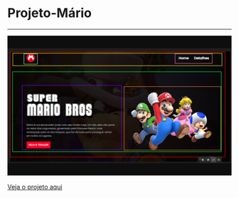 # Projeto-Mário
---


![preview](./src/imagens/cdn.discordapp.com_attachments_1059472752597278750_1065321591338184764_Screenshot_3.png.png)

[Veja o projeto aqui](https://projeto-mario-steel.vercel.app/ )
 
